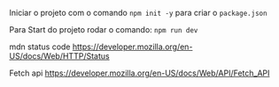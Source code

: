 Iniciar o projeto com o comando `npm init -y` para criar o `package.json`

Para Start do projeto rodar o comando: `npm run dev`

mdn status code https://developer.mozilla.org/en-US/docs/Web/HTTP/Status

Fetch api https://developer.mozilla.org/en-US/docs/Web/API/Fetch_API
